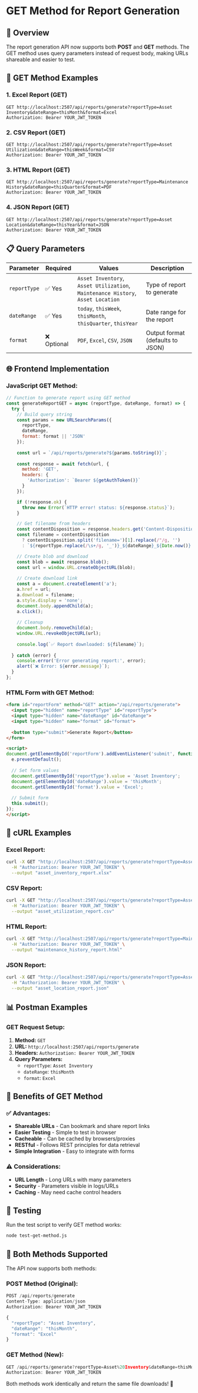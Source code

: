 # GET Method for Report Generation

## 🎯 **Overview**
The report generation API now supports both **POST** and **GET** methods. The GET method uses query parameters instead of request body, making URLs shareable and easier to test.

## 🔗 **GET Method Examples**

### **1. Excel Report (GET)**
```
GET http://localhost:2507/api/reports/generate?reportType=Asset Inventory&dateRange=thisMonth&format=Excel
Authorization: Bearer YOUR_JWT_TOKEN
```

### **2. CSV Report (GET)**
```
GET http://localhost:2507/api/reports/generate?reportType=Asset Utilization&dateRange=thisWeek&format=CSV
Authorization: Bearer YOUR_JWT_TOKEN
```

### **3. HTML Report (GET)**
```
GET http://localhost:2507/api/reports/generate?reportType=Maintenance History&dateRange=thisQuarter&format=PDF
Authorization: Bearer YOUR_JWT_TOKEN
```

### **4. JSON Report (GET)**
```
GET http://localhost:2507/api/reports/generate?reportType=Asset Location&dateRange=thisYear&format=JSON
Authorization: Bearer YOUR_JWT_TOKEN
```

## 📋 **Query Parameters**

| Parameter | Required | Values | Description |
|-----------|----------|--------|-------------|
| `reportType` | ✅ Yes | `Asset Inventory`, `Asset Utilization`, `Maintenance History`, `Asset Location` | Type of report to generate |
| `dateRange` | ✅ Yes | `today`, `thisWeek`, `thisMonth`, `thisQuarter`, `thisYear` | Date range for the report |
| `format` | ❌ Optional | `PDF`, `Excel`, `CSV`, `JSON` | Output format (defaults to JSON) |

## 🌐 **Frontend Implementation**

### **JavaScript GET Method:**
```javascript
// Function to generate report using GET method
const generateReportGET = async (reportType, dateRange, format) => {
  try {
    // Build query string
    const params = new URLSearchParams({
      reportType,
      dateRange,
      format: format || 'JSON'
    });
    
    const url = `/api/reports/generate?${params.toString()}`;
    
    const response = await fetch(url, {
      method: 'GET',
      headers: {
        'Authorization': `Bearer ${getAuthToken()}`
      }
    });

    if (!response.ok) {
      throw new Error(`HTTP error! status: ${response.status}`);
    }

    // Get filename from headers
    const contentDisposition = response.headers.get('Content-Disposition');
    const filename = contentDisposition 
      ? contentDisposition.split('filename=')[1].replace(/"/g, '')
      : `${reportType.replace(/\s+/g, '_')}_${dateRange}_${Date.now()}.${format.toLowerCase()}`;

    // Create blob and download
    const blob = await response.blob();
    const url = window.URL.createObjectURL(blob);
    
    // Create download link
    const a = document.createElement('a');
    a.href = url;
    a.download = filename;
    a.style.display = 'none';
    document.body.appendChild(a);
    a.click();
    
    // Cleanup
    document.body.removeChild(a);
    window.URL.revokeObjectURL(url);
    
    console.log(`✅ Report downloaded: ${filename}`);
    
  } catch (error) {
    console.error('Error generating report:', error);
    alert(`❌ Error: ${error.message}`);
  }
};
```

### **HTML Form with GET Method:**
```html
<form id="reportForm" method="GET" action="/api/reports/generate">
  <input type="hidden" name="reportType" id="reportType">
  <input type="hidden" name="dateRange" id="dateRange">
  <input type="hidden" name="format" id="format">
  
  <button type="submit">Generate Report</button>
</form>

<script>
document.getElementById('reportForm').addEventListener('submit', function(e) {
  e.preventDefault();
  
  // Set form values
  document.getElementById('reportType').value = 'Asset Inventory';
  document.getElementById('dateRange').value = 'thisMonth';
  document.getElementById('format').value = 'Excel';
  
  // Submit form
  this.submit();
});
</script>
```

## 🔧 **cURL Examples**

### **Excel Report:**
```bash
curl -X GET "http://localhost:2507/api/reports/generate?reportType=Asset%20Inventory&dateRange=thisMonth&format=Excel" \
  -H "Authorization: Bearer YOUR_JWT_TOKEN" \
  --output "asset_inventory_report.xlsx"
```

### **CSV Report:**
```bash
curl -X GET "http://localhost:2507/api/reports/generate?reportType=Asset%20Utilization&dateRange=thisWeek&format=CSV" \
  -H "Authorization: Bearer YOUR_JWT_TOKEN" \
  --output "asset_utilization_report.csv"
```

### **HTML Report:**
```bash
curl -X GET "http://localhost:2507/api/reports/generate?reportType=Maintenance%20History&dateRange=thisQuarter&format=PDF" \
  -H "Authorization: Bearer YOUR_JWT_TOKEN" \
  --output "maintenance_history_report.html"
```

### **JSON Report:**
```bash
curl -X GET "http://localhost:2507/api/reports/generate?reportType=Asset%20Location&dateRange=thisYear&format=JSON" \
  -H "Authorization: Bearer YOUR_JWT_TOKEN" \
  --output "asset_location_report.json"
```

## 📊 **Postman Examples**

### **GET Request Setup:**
1. **Method:** `GET`
2. **URL:** `http://localhost:2507/api/reports/generate`
3. **Headers:** `Authorization: Bearer YOUR_JWT_TOKEN`
4. **Query Parameters:**
   - `reportType`: `Asset Inventory`
   - `dateRange`: `thisMonth`
   - `format`: `Excel`

## 🎯 **Benefits of GET Method**

### **✅ Advantages:**
- **Shareable URLs** - Can bookmark and share report links
- **Easier Testing** - Simple to test in browser
- **Cacheable** - Can be cached by browsers/proxies
- **RESTful** - Follows REST principles for data retrieval
- **Simple Integration** - Easy to integrate with forms

### **⚠️ Considerations:**
- **URL Length** - Long URLs with many parameters
- **Security** - Parameters visible in logs/URLs
- **Caching** - May need cache control headers

## 🧪 **Testing**

Run the test script to verify GET method works:

```bash
node test-get-method.js
```

## 🔄 **Both Methods Supported**

The API now supports both methods:

### **POST Method (Original):**
```javascript
POST /api/reports/generate
Content-Type: application/json
Authorization: Bearer YOUR_JWT_TOKEN

{
  "reportType": "Asset Inventory",
  "dateRange": "thisMonth",
  "format": "Excel"
}
```

### **GET Method (New):**
```javascript
GET /api/reports/generate?reportType=Asset%20Inventory&dateRange=thisMonth&format=Excel
Authorization: Bearer YOUR_JWT_TOKEN
```

Both methods work identically and return the same file downloads! 🎉
